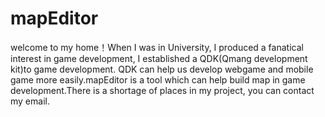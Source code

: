 mapEditor
==============

welcome to my home！When I was in University, I produced a fanatical interest in game development, I established a QDK(Qmang development kit)to game development. QDK can help us develop webgame and mobile game more easily.mapEditor is a tool which can help build map in game development.There is a shortage of places in my project, you can contact my email.
